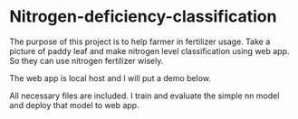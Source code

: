 # Nitrogen-deficiency-classification

The purpose of this project is to help farmer in fertilizer usage. Take a picture of paddy leaf and make nitrogen level classification using web app. So they can use
nitrogen fertilizer wisely.

The web app is local host and I will put a demo below.

All necessary files are included. I train and evaluate the simple nn model and deploy that model to web app.
